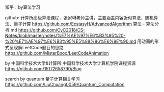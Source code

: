 知乎：by算法学习

github:
计算所高级算法课程，张家琳老师主讲，主要涵盖内容近似算法、随机算法、量子计算
https://github.com/EcstasyH/AdvancedAlgorithm
算法 - 算法分析.md
https://github.com/CyC2018/CS-Notes/blob/master/notes/%E7%AE%97%E6%B3%95%20-%20%E7%AE%97%E6%B3%95%E5%88%86%E6%9E%90.md
用动画的形式呈现解LeetCode题目的思路
https://github.com/MisterBooo/LeetCodeAnimation

by 中国科学技术大学&计算所
中国科学技术大学计算机学院课程资源
https://github.com/15172658790/Blog


search by quantum
量子计算相关学习
https://github.com/LiuChuang0059/Quantum_Computation
